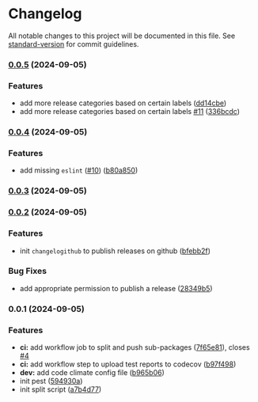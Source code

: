 # Changelog

All notable changes to this project will be documented in this file. See [standard-version](https://github.com/conventional-changelog/standard-version) for commit guidelines.

### [0.0.5](https://github.com/feryardiant/learn-monorepo/compare/v0.0.4...v0.0.5) (2024-09-05)


### Features

* add more release categories based on certain labels ([dd14cbe](https://github.com/feryardiant/learn-monorepo/commit/dd14cbef1a65353daafb9f0ab9ef7b3260f12e83))
* add more release categories based on certain labels [#11](https://github.com/feryardiant/learn-monorepo/issues/11) ([336bcdc](https://github.com/feryardiant/learn-monorepo/commit/336bcdcc8f0539320487c045d3a2380e3ec5b7a6))

### [0.0.4](https://github.com/feryardiant/learn-monorepo/compare/v0.0.3...v0.0.4) (2024-09-05)


### Features

* add missing `eslint` ([#10](https://github.com/feryardiant/learn-monorepo/issues/10)) ([b80a850](https://github.com/feryardiant/learn-monorepo/commit/b80a8505d0d5107a5902181d416910ec548bdb8f))

### [0.0.3](https://github.com/feryardiant/learn-monorepo/compare/v0.0.2...v0.0.3) (2024-09-05)

### [0.0.2](https://github.com/feryardiant/learn-monorepo/compare/v0.0.1...v0.0.2) (2024-09-05)


### Features

* init `changelogithub` to publish releases on github ([bfebb2f](https://github.com/feryardiant/learn-monorepo/commit/bfebb2f863ed451dc3879372cc08c248387f9224))


### Bug Fixes

* add appropriate permission to publish a release ([28349b5](https://github.com/feryardiant/learn-monorepo/commit/28349b59f3506ffc9f9340819884cfae74970850))

### 0.0.1 (2024-09-05)


### Features

* **ci:** add workflow job to split and push sub-packages ([7f65e81](https://github.com/feryardiant/learn-monorepo/commit/7f65e81ae0463032f5c51e86c2e7ab24bfaf812f)), closes [#4](https://github.com/feryardiant/learn-monorepo/issues/4)
* **ci:** add workflow step to upload test reports to codecov ([b97f498](https://github.com/feryardiant/learn-monorepo/commit/b97f498ffa25c1c7899aff93ab0eb21e5be415d4))
* **dev:** add code climate config file ([b965b06](https://github.com/feryardiant/learn-monorepo/commit/b965b06ca51a8fb642cf7fe97dcfd89c6528539b))
* init pest ([594930a](https://github.com/feryardiant/learn-monorepo/commit/594930a86a2090428b9619703ae0d2add5201a11))
* init split script ([a7b4d77](https://github.com/feryardiant/learn-monorepo/commit/a7b4d7789a686059014e69d208c0de79fd9275e7))
